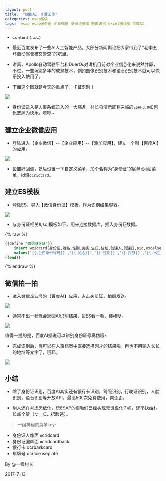 ```yaml
---
layout: post
title:  "拥抱AI，享受工作"
categories: esap高级
tags:  esap esap服务器 企业微信 身份证扫描 图像识别 excel服务器 百度AI
---
```


* content
{:toc}

* 最近百度发布了一些AI人工智能产品，大部分新闻舆论把大家带到了“老李五环自动驾驶被交警查”的坑里。

* 讲真，Apollo自动驾驶平台和DuerOs对讲机目前对企业信息化来说然并卵，不过，一些沉淀多年的成熟技术，例如图像识别技术和语音识别技术就可以快乐投入使用了。

* 下面这个图就是今天的重点了，卡证识别！

![](/img/esap18-1.png)

* 身份证录入是人事系统录入的一大痛点，村长将演示即将来临的`ESAP3.0`如何化悲痛为快乐，嗯哼~

## 建立企业微信应用
* 登陆进入【企业微信】--【企业应用】--【添加应用】，建立一个叫【百度AI】的应用。

![](/img/esap18-2.png)

* 设置好回调，然后设置一下自定义菜单，加个名称为“身份证”的`拍照或相册`菜单，id填`ocridcard`。

## 建立ES模板
* 登陆ES，导入【微信身份证】模板，作为识别结果容器。

![](/img/esap18-3.png)

* 与身份证相关的sql模板如下，用来连接数据库，插入身份证数据。

{% raw %} 
```sql
{{define "微信身份证"}}
	insert wxidcard(身份证,姓名,性别,民族,生日,住址,创建人,创建日,pic,excelserverrcid,excelserverrtid)
	values('{{.公民身份号码}}','{{.姓名}}','{{.性别}}','{{.民族}}','{{.出生}}','{{.住址}}',:username,getdate(),:picno,:rcid,:rtid)
{{end}}
```
{% endraw %} 

## 微信拍一拍
* 进入微信企业号的【百度AI】应用，点击身份证，拍照发送。

![](/img/esap18-4.jpg)

* 通常不出一秒就会返回AI识别结果，回ES看一看，棒棒哒。

![](/img/esap18-5.png)

值得一提的是，百度AI据说可以辨别身份证号真伪哦~

* 完成识别后，就可以在人事档案中直接选择刚才的结果啦，再也不用输入长长的地址等文字了，哦耶。

![](/img/esap18-6.png)

## 小结
* 除了身份证识别，百度AI其实还有银行卡识别，驾照识别，行驶证识别，人脸识别，语音识别等开放API，最高500次免费使用，爽歪歪。

* 别人还在考虑无纸化，玩ESAP的童鞋们已经实现无键盘化了呢，还不快给村长点个赞（つ﹏⊂...捂脸逃）。

> 一组神秘的菜单key:

- 身份证人像面 ocridcard
- 身份证国辉面 ocridcardback
- 银行卡 ocrbankcard
- 车牌号 ocrlicenseplate

By @一零村长 

2017-7-13
